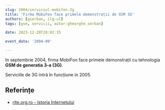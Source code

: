 ```yaml
---
slug: 2004/serviciul-mobifon-3g
title: 'Firma MobiFon face primele demonstrații de GSM 3G'
authors: [gserban, ilg-ul]
tags: [gsm, servicii, autor:gheorghe.serban]

date: 2023-12-20T20:02:15

event_date: '2004-09'

---
```


In septembrie 2004, firma MobiFon face primele demonstrații cu tehnologia
**GSM de generatia 3-a (3G)**.

<!-- truncate -->

Serviciile de 3G intră în funcțiune in 2005.

## Referințe

- [rite.org.ro - Istoria Internetului](https://rite.org.ro/istoria-internetului/)
